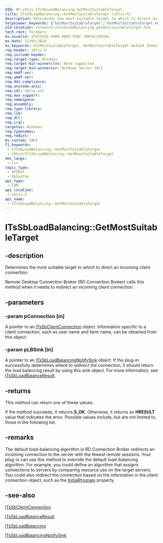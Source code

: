 ```yaml
---
UID: NF:sbtsv.ITsSbLoadBalancing.GetMostSuitableTarget
title: ITsSbLoadBalancing::GetMostSuitableTarget (sbtsv.h)
description: Determines the most suitable target to which to direct an incoming client connection.
helpviewer_keywords: ["GetMostSuitableTarget","GetMostSuitableTarget method [Remote Desktop Services]","GetMostSuitableTarget method [Remote Desktop Services]","ITsSbLoadBalancing interface","ITsSbLoadBalancing interface [Remote Desktop Services]","GetMostSuitableTarget method","ITsSbLoadBalancing.GetMostSuitableTarget","ITsSbLoadBalancing::GetMostSuitableTarget","sbtsv/ITsSbLoadBalancing::GetMostSuitableTarget","termserv.itssbloadbalancing_getmostsuitabletarget"]
old-location: termserv\itssbloadbalancing_getmostsuitabletarget.htm
tech.root: TermServ
ms.assetid: 4f625f64-3909-4003-938c-7807ec24e59e
ms.date: 12/05/2018
ms.keywords: GetMostSuitableTarget, GetMostSuitableTarget method [Remote Desktop Services], GetMostSuitableTarget method [Remote Desktop Services],ITsSbLoadBalancing interface, ITsSbLoadBalancing interface [Remote Desktop Services],GetMostSuitableTarget method, ITsSbLoadBalancing.GetMostSuitableTarget, ITsSbLoadBalancing::GetMostSuitableTarget, sbtsv/ITsSbLoadBalancing::GetMostSuitableTarget, termserv.itssbloadbalancing_getmostsuitabletarget
req.header: sbtsv.h
req.include-header: 
req.target-type: Windows
req.target-min-winverclnt: None supported
req.target-min-winversvr: Windows Server 2012
req.kmdf-ver: 
req.umdf-ver: 
req.ddi-compliance: 
req.unicode-ansi: 
req.idl: Sbtsv.idl
req.max-support: 
req.namespace: 
req.assembly: 
req.type-library: 
req.lib: 
req.dll: 
req.irql: 
targetos: Windows
req.typenames: 
req.redist: 
ms.custom: 19H1
f1_keywords:
 - ITsSbLoadBalancing::GetMostSuitableTarget
 - sbtsv/ITsSbLoadBalancing::GetMostSuitableTarget
dev_langs:
 - c++
topic_type:
 - APIRef
 - kbSyntax
api_type:
 - COM
api_location:
 - sbtsv.h
api_name:
 - ITsSbLoadBalancing::GetMostSuitableTarget
---
```


# ITsSbLoadBalancing::GetMostSuitableTarget


## -description

Determines the most suitable target to which to direct an incoming client 
connection.

Remote Desktop Connection Broker (RD Connection Broker) calls this method when it needs to redirect an incoming client connection.

## -parameters

### -param pConnection [in]

A pointer to an <a href="/windows/desktop/api/sbtsv/nn-sbtsv-itssbclientconnection">ITsSbClientConnection</a> object. Information specific to a client connection, such as user name and 
farm name, can be obtained from this object.

### -param pLBSink [in]

A pointer to an <a href="/windows/desktop/api/sbtsv/nn-sbtsv-itssbloadbalancingnotifysink">ITsSbLoadBalancingNotifySink</a> object. If the plug-in successfully determines where to redirect the connection, it should return the load balancing result by using this sink object. For more information, see <a href="/windows/desktop/api/sbtsv/nn-sbtsv-itssbloadbalanceresult">ITsSbLoadBalanceResult</a>.

## -returns

This method can return one of these values.


If the method succeeds, it returns <b>S_OK</b>. Otherwise, it returns an <b>HRESULT</b> value that indicates the error. Possible values include, but are not limited to, those in the following list.

## -remarks

The default load-balancing algorithm in RD Connection Broker redirects an incoming connection to the server with the 
fewest remote sessions. Your plug-in can use this method to override the default load-balancing algorithm. For example, you could define an algorithm that assigns connections to servers by comparing resource use on the target servers. You could also redirect the connection based on the 
 information in the client connection object, such as the <a href="/windows/desktop/api/sbtsv/nf-sbtsv-itssbclientconnection-get_initialprogram">InitialProgram</a> property.

## -see-also

<a href="/windows/desktop/api/sbtsv/nn-sbtsv-itssbclientconnection">ITsSbClientConnection</a>



<a href="/windows/desktop/api/sbtsv/nn-sbtsv-itssbloadbalanceresult">ITsSbLoadBalanceResult</a>



<a href="/windows/desktop/api/sbtsv/nn-sbtsv-itssbloadbalancing">ITsSbLoadBalancing</a>



<a href="/windows/desktop/api/sbtsv/nn-sbtsv-itssbloadbalancingnotifysink">ITsSbLoadBalancingNotifySink</a>

